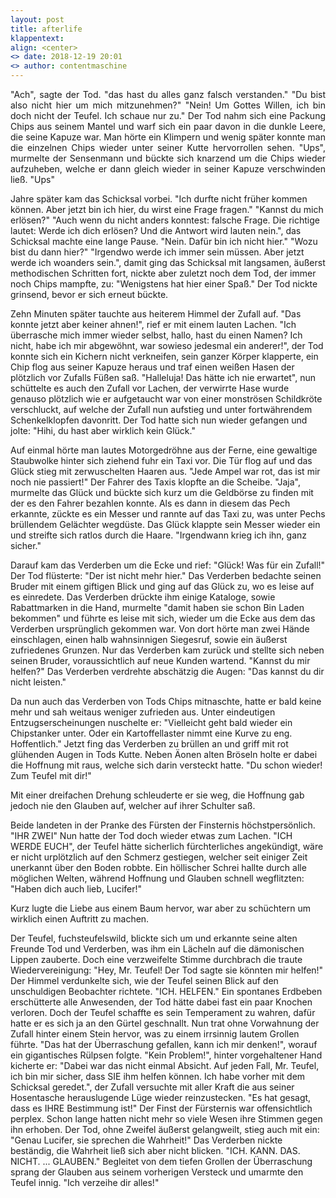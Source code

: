 ```yaml
---
layout: post
title: afterlife
klappentext:
align: <center>
<> date: 2018-12-19 20:01
<> author: contentmaschine
---
```


<p align="justify"> "Ach", sagte der Tod. "das hast du alles ganz falsch verstanden." "Du bist also nicht hier um mich mitzunehmen?" "Nein! Um Gottes Willen, ich bin doch nicht der Teufel. Ich schaue nur zu." Der Tod nahm sich eine Packung Chips aus seinem Mantel und warf sich ein paar davon in die dunkle Leere, die seine Kapuze war. Man hörte ein Klimpern und wenig später konnte man die einzelnen Chips wieder unter seiner Kutte hervorrollen sehen. "Ups", murmelte der Sensenmann und bückte sich knarzend um die Chips wieder aufzuheben, welche er dann gleich wieder in seiner Kapuze verschwinden ließ. "Ups" 

Jahre später kam das Schicksal vorbei. "Ich durfte nicht früher kommen können. Aber jetzt bin ich hier, du wirst eine Frage fragen." "Kannst du mich erlösen?" "Auch wenn du nicht anders konntest: falsche Frage. Die richtige lautet: Werde ich dich erlösen? Und die Antwort wird lauten nein.", das Schicksal machte eine lange Pause. "Nein. Dafür bin ich nicht hier." "Wozu bist du dann hier?" "Irgendwo werde ich immer sein müssen. Aber jetzt werde ich woanders sein.", damit ging das Schicksal mit langsamen, äußerst methodischen Schritten fort, nickte aber zuletzt noch dem Tod, der immer noch Chips mampfte, zu: "Wenigstens hat hier einer Spaß." Der Tod nickte grinsend, bevor er sich erneut bückte.

Zehn Minuten später tauchte aus heiterem Himmel der Zufall auf. "Das konnte jetzt aber keiner ahnen!", rief er mit einem lauten Lachen. "Ich überrasche mich immer wieder selbst, hallo, hast du einen Namen? Ich nicht, habe ich mir abgewöhnt, war sowieso jedesmal ein anderer!", der Tod konnte sich ein Kichern nicht verkneifen, sein ganzer Körper klapperte, ein Chip flog aus seiner Kapuze heraus und traf einen weißen Hasen der plötzlich vor Zufalls Füßen saß. "Halleluja! Das hätte ich nie erwartet", nun schüttelte es auch den Zufall vor Lachen, der verwirrte Hase wurde genauso plötzlich wie er aufgetaucht war von einer monströsen Schildkröte verschluckt, auf welche der Zufall nun aufstieg und unter fortwährendem Schenkelklopfen davonritt. Der Tod hatte sich nun wieder gefangen und jolte: "Hihi, du hast aber wirklich kein Glück."

Auf einmal hörte man lautes Motorgedröhne aus der Ferne, eine gewaltige Staubwolke hinter sich ziehend fuhr ein Taxi vor. Die Tür flog auf und das Glück stieg mit zerwuschelten Haaren aus. "Jede Ampel war rot, das ist mir noch nie passiert!" Der Fahrer des Taxis klopfte an die Scheibe. "Jaja", murmelte das Glück und bückte sich kurz um die Geldbörse zu finden mit der es den Fahrer bezahlen konnte. Als es dann in diesem das Pech erkannte, zückte es ein Messer und rannte auf das Taxi zu, was unter Pechs brüllendem Gelächter wegdüste. Das Glück klappte sein Messer wieder ein und streifte sich ratlos durch die Haare. "Irgendwann krieg ich ihn, ganz sicher."

Darauf kam das Verderben um die Ecke und rief: "Glück! Was für ein Zufall!" Der Tod flüsterte: "Der ist nicht mehr hier." Das Verderben bedachte seinen Bruder mit einem giftigen Blick und ging auf das Glück zu, wo es leise auf es einredete. Das Verderben drückte ihm einige Kataloge, sowie Rabattmarken in die Hand, murmelte "damit haben sie schon Bin Laden bekommen" und führte es leise mit sich, wieder um die Ecke aus dem das Verderben ursprünglich gekommen war. Von dort hörte man zwei Hände einschlagen, einen halb wahnsinnigen Siegesruf, sowie ein äußerst zufriedenes Grunzen. Nur das Verderben kam zurück und stellte sich neben seinen Bruder, voraussichtlich auf neue Kunden wartend. "Kannst du mir helfen?" Das Verderben verdrehte abschätzig die Augen: "Das kannst du dir nicht leisten."

Da nun auch das Verderben von Tods Chips mitnaschte, hatte er bald keine mehr und sah weitaus weniger zufrieden aus. Unter eindeutigen Entzugserscheinungen nuschelte er: "Vielleicht geht bald wieder ein Chipstanker unter. Oder ein Kartoffellaster nimmt eine Kurve zu eng. Hoffentlich." Jetzt fing das Verderben zu brüllen an und griff mit rot glühenden Augen in Tods Kutte. Neben Äonen alten Bröseln holte er dabei die Hoffnung mit raus, welche sich darin versteckt hatte. "Du schon wieder! Zum Teufel mit dir!"

Mit einer dreifachen Drehung schleuderte er sie weg, die Hoffnung gab jedoch nie den Glauben auf, welcher auf ihrer Schulter saß.

Beide landeten in der Pranke des Fürsten der Finsternis höchstpersönlich. "IHR ZWEI" Nun hatte der Tod doch wieder etwas zum Lachen. "ICH WERDE EUCH", der Teufel hätte sicherlich fürchterliches angekündigt, wäre er nicht urplötzlich auf den Schmerz gestiegen, welcher seit einiger Zeit unerkannt über den Boden robbte. Ein höllischer Schrei hallte durch alle möglichen Welten, während Hoffnung und Glauben schnell wegflitzten: "Haben dich auch lieb, Lucifer!"

Kurz lugte die Liebe aus einem Baum hervor, war aber zu schüchtern um wirklich einen Auftritt zu machen.

Der Teufel, fuchsteufelswild, blickte sich um und erkannte seine alten Freunde Tod und Verderben, was ihm ein Lächeln auf die dämonischen Lippen zauberte. Doch eine verzweifelte Stimme durchbrach die traute Wiedervereinigung: "Hey, Mr. Teufel! Der Tod sagte sie könnten mir helfen!" Der Himmel verdunkelte sich, wie der Teufel seinen Blick auf den unschuldigen Beobachter richtete. "ICH. HELFEN." Ein spontanes Erdbeben erschütterte alle Anwesenden, der Tod hätte dabei fast ein paar Knochen verloren. Doch der Teufel schaffte es sein Temperament zu wahren, dafür hatte er es sich ja an den Gürtel geschnallt. Nun trat ohne Vorwahnung der Zufall hinter einem Stein hervor, was zu einem irrsinnig lautem Grollen führte. "Das hat der Überraschung gefallen, kann ich mir denken!", worauf ein gigantisches Rülpsen folgte. "Kein Problem!", hinter vorgehaltener Hand kicherte er: "Dabei war das nicht einmal Absicht. Auf jeden Fall, Mr. Teufel, ich bin mir sicher, dass SIE ihm helfen können. Ich habe vorher mit dem Schicksal geredet.", der Zufall versuchte mit aller Kraft die aus seiner Hosentasche herauslugende Lüge wieder reinzustecken. "Es hat gesagt, dass es IHRE Bestimmung ist!" Der Finst der Fürsternis war offensichtlich perplex. Schon lange hatten nicht mehr so viele Wesen ihre Stimmen gegen ihn erhoben. Der Tod, ohne Zweifel äußerst gelangweilt, stieg auch mit ein: "Genau Lucifer, sie sprechen die Wahrheit!" Das Verderben nickte beständig, die Wahrheit ließ sich aber nicht blicken. "ICH. KANN. DAS. NICHT. ... GLAUBEN." Begleitet von dem tiefen Grollen der Überraschung sprang der Glauben aus seinem vorherigen Versteck und umarmte den Teufel innig. "Ich verzeihe dir alles!"


</p>
